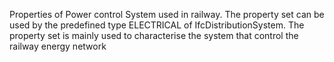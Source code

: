 Properties of Power control System used in railway. The property set can be used by the predefined type ELECTRICAL of IfcDistributionSystem. The property set is mainly used to characterise the system that control the railway energy network
